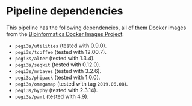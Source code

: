 # Pipeline dependencies

This pipeline has the following dependencies, all of them  Docker images from the [Bioinformatics Docker Images Project](https://pegi3s.github.io/dockerfiles/):
- `pegi3s/utilities` (tested with 0.9.0).
- `pegi3s/tcoffee` (tested with 12.00.7).
- `pegi3s/alter` (tested with 1.3.4).
- `pegi3s/seqkit` (tested with 0.12.0).
- `pegi3s/mrbayes` (tested with 3.2.6).
- `pegi3s/phipack` (tested with 1.0.0).
- `pegi3s/omegamap` (tested with tag `2019.06.08`).
- `pegi3s/hyphy` (tested with 2.3.14).
- `pegi3s/paml` (tested with 4.9).
